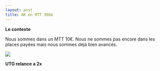 ```yaml
---
layout: post
title: AK en MTT 30bb
---
```

**Le contexte**

Nous sommes dans un MTT 10€.
Nous ne sommes pas encore dans les places payées mais nous sommes déjà bien avancés.

![](../img/spots/2018-10-18-spot-1-AK.svg)

**UTG relance a 2x**
<!--stackedit_data:
eyJoaXN0b3J5IjpbMTI0MDkxNTQ5OV19
-->